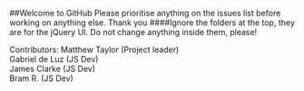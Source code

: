 ##Welcome to GitHub
Please prioritise anything on the issues list before working on anything else. Thank you
####Ignore the folders at the top, they are for the jQuery UI. Do not change anything inside them, please!

Contributors:
Matthew Taylor (Project leader)  
Gabriel de Luz (JS Dev)  
James Clarke (JS Dev)  
Bram R. (JS Dev)


